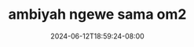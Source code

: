 --- 
title: "ambiyah ngewe sama om2"
description: "streaming bokep ambiyah ngewe sama om2 full    "
date: 2024-06-12T18:59:24-08:00
file_code: "hcj9w4ytqm62"
draft: false
cover: "rvmzjw707ahvfysn.jpg"
tags: ["ambiyah", "ngewe", "sama", "bokep-indo", "bokep-viral", "bokep-ig"]
length: 60
fld_id: "1483132"
foldername: "Ambiyah update"
categories: ["Ambiyah update"]
views: 0
---